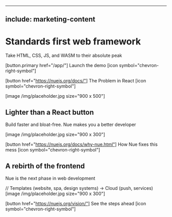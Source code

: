 
---
include: marketing-content
---

# Standards first web framework
Take HTML, CSS, JS, and WASM to their absolute peak

[button.primary href="/app/"]
  Launch the demo [icon symbol="chevron-right-symbol"]

[button href="https://nuejs.org/docs/"]
  The Problem in React [icon symbol="chevron-right-symbol"]

[image /img/placeholder.jpg size="900 x 500"]



## Lighter than a React button
Build faster and bloat-free. Nue makes you a better developer

[image /img/placeholder.jpg size="900 x 300"]

[button href="https://nuejs.org/docs/why-nue.html"]
  How Nue fixes this mess [icon symbol="chevron-right-symbol"]



## A rebirth of the frontend
Nue is the next phase in web development

// Templates (website, spa, design systems) -> Cloud (push, services)
[image /img/placeholder.jpg size="900 x 300"]

[button href="https://nuejs.org/vision/"]
  See the steps ahead [icon symbol="chevron-right-symbol"]






